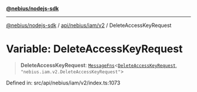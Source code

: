[**@nebius/nodejs-sdk**](../../../../../README.md)

---

[@nebius/nodejs-sdk](../../../../../README.md) / [api/nebius/iam/v2](../README.md) / DeleteAccessKeyRequest

# Variable: DeleteAccessKeyRequest

> **DeleteAccessKeyRequest**: [`MessageFns`](../../../../../runtime/protos/core/interfaces/MessageFns.md)\<[`DeleteAccessKeyRequest`](../interfaces/DeleteAccessKeyRequest.md), `"nebius.iam.v2.DeleteAccessKeyRequest"`\>

Defined in: src/api/nebius/iam/v2/index.ts:1073
